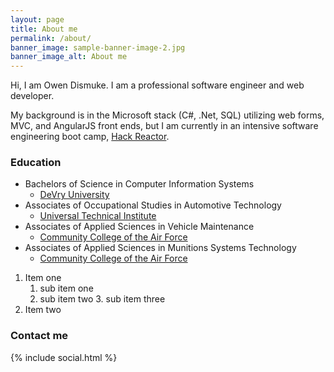```yaml
---
layout: page
title: About me
permalink: /about/
banner_image: sample-banner-image-2.jpg
banner_image_alt: About me
---
```


Hi, I am Owen Dismuke. I am a professional software engineer and web developer.

My background is in the Microsoft stack (C#, .Net, SQL) utilizing web forms, MVC, and AngularJS front ends, but I am currently in an intensive software engineering boot camp, [Hack Reactor][hr].

### Education
*  Bachelors of Science in Computer Information Systems 
   *  [DeVry University][devry]
*  Associates of Occupational Studies in Automotive Technology 
   *  [Universal Technical Institute][uti]  
*  Associates of Applied Sciences in Vehicle Maintenance 
   *  [Community College of the Air Force][ccaf]
*  Associates of Applied Sciences in Munitions Systems Technology 
   *  [Community College of the Air Force][ccaf]

1. Item one
    1. sub item one
      2. sub item two
        3. sub item three
2. Item two

### Contact me 
  {% include social.html %}

[hr]: http://www.hackreactor.com
[devry]: http://www.devry.edu
[uti]: http://www.uti.edu
[ccaf]: http://www.au.af.mil/au/barnes/ccaf/